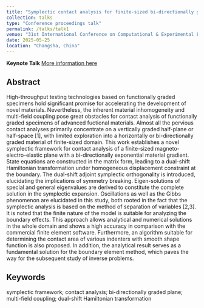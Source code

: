 ```yaml
---
title: "Symplectic contact analysis for finite-sized bi-directionally graded plane with multi-field coupling"
collection: talks
type: "Conference proceedings talk"
permalink: /talks/talk1
venue: "31st International Conference on Computational & Experimental Engineering and Sciences (ICCES2025)"
date: 2025-05-25
location: "Changsha, China"
---
```

**Keynote Talk**
[More information here](https://www.iccesconf.org/)

<!---
---
title: "Symplectic contact analysis for finite-sized bi-directionally graded plane with multi-field coupling"
collection: publications
category: conferences
permalink: /publication/31thICCES2025
date: 2025-05-26
venue: '31st ICCES Conference'
excerpt: ''
citation: '<u>L.Z.C. Chen</u> and W.Q. Chen. &quot;Symplectic contact analysis for finite-sized bi-directionally graded plane with multi-field coupling. &quot; <i>The 31st International Conference on Computational & Experimental Engineering and Science.</i> Changsha, Hunan. May 26-29, 2025.'
---
<!---
slidesurl: ''
paperurl: ''
--->

## Abstract
High-throughput testing technologies based on functionally graded specimens hold significant promise for accelerating the development of novel materials. Nevertheless, the inherent material inhomogeneity and multi-field coupling pose great obstacles for contact analysis of functionally graded specimens of advanced fuctional materials. Almost all the pervious contact analyses primarily concentrate on a vertically graded half-plane or half-space [1], with limited exploration into a horizontally or bi-directionally graded material of finite-sized domain. This work establishes a novel symplectic framework for contact analysis of a finite-sized magneto-electro-elastic plane with a bi-directionally exponential material gradient. State equations are constructed in the matrix form, leading to a dual-shift Hamiltonian transformation under homogeneous displacement constraint at the boundary. The dual-shift adjoint symplectic orthogonality is introduced, elucidating the implications of symmetry breaking. Eigen-solutions of special and general eigenvalues are derived to constitute the complete solution in the symplectic expansion. Oscillations as well as the Gibbs phenomenon are elucidated in this study, both rooted in the fact that the symplectic analysis is based on the method of separation of variables [2,3]. It is noted that the finite nature of the model is suitable for analyzing the boundary effects. This approach allows analytical and numerical solutions in the whole domain and shows a high accuracy in comparison with the commercial finite element software. Furthermore, an algorithm suitable for determining the contact area of various indenters with smooth shape function is also proposed. In addition, the analytical result serves as a fundamental solution for the boundary element method, which paves the way for the subsequent study of inverse problems.

## Keywords
symplectic framework; contact analysis; bi-directionally graded plane; multi-field coupling; dual-shift Hamiltonian transformation
